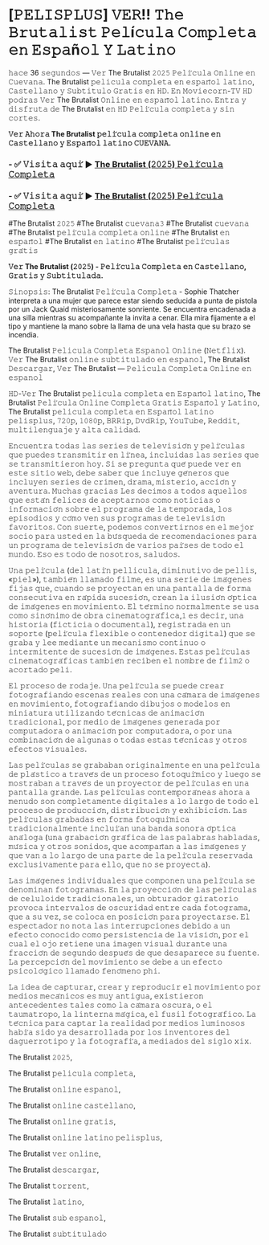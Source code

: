 # [𝙿𝙴𝙻𝙸𝚂𝙿𝙻𝚄𝚂] 𝚅𝙴𝚁!! 𝚃𝚑𝚎 𝙱𝚛𝚞𝚝𝚊𝚕𝚒𝚜𝚝 𝙿𝚎𝚕í𝚌𝚞𝚕𝚊 𝙲𝚘𝚖𝚙𝚕𝚎𝚝𝚊 𝚎𝚗 𝙴𝚜𝚙𝚊ñ𝚘𝚕 𝚈 𝙻𝚊𝚝𝚒𝚗𝚘

𝚑𝚊𝚌𝚎 36 𝚜𝚎𝚐𝚞𝚗𝚍𝚘𝚜 — 𝚅𝚎𝚛 The Brutalist 𝟸𝟶𝟸𝟻 𝙿𝚎𝚕𝚒́𝚌𝚞𝚕𝚊 𝙾𝚗𝚕𝚒𝚗𝚎 𝚎𝚗 𝙲𝚞𝚎𝚟𝚊𝚗𝚊. The Brutalist 𝚙𝚎𝚕𝚒𝚌𝚞𝚕𝚊 𝚌𝚘𝚖𝚙𝚕𝚎𝚝𝚊 𝚎𝚗 𝚎𝚜𝚙𝚊𝚗̃𝚘𝚕 𝚕𝚊𝚝𝚒𝚗𝚘, 𝙲𝚊𝚜𝚝𝚎𝚕𝚕𝚊𝚗𝚘 𝚢 𝚂𝚞𝚋𝚝𝚒𝚝𝚞𝚕𝚘 𝙶𝚛𝚊𝚝𝚒𝚜 𝚎𝚗 𝙷𝙳. 𝙴𝚗 𝙼𝚘𝚟𝚒𝚎𝚌𝚘𝚛𝚗-𝚃𝚅 𝙷𝙳 𝚙𝚘𝚍𝚛𝚊𝚜 𝚅𝚎𝚛 The Brutalist 𝙾𝚗𝚕𝚒𝚗𝚎 𝚎𝚗 𝚎𝚜𝚙𝚊𝚗̃𝚘𝚕 𝚕𝚊𝚝𝚒𝚗𝚘. 𝙴𝚗𝚝𝚛𝚊 𝚢 𝚍𝚒𝚜𝚏𝚛𝚞𝚝𝚊 𝚍𝚎 The Brutalist 𝚎𝚗 𝙷𝙳 𝙿𝚎𝚕𝚒́𝚌𝚞𝚕𝚊 𝚌𝚘𝚖𝚙𝚕𝚎𝚝𝚊 𝚢 𝚜𝚒𝚗 𝚌𝚘𝚛𝚝𝚎𝚜.

**𝚅𝚎𝚛 𝙰𝚑𝚘𝚛𝚊 The Brutalist 𝚙𝚎𝚕𝚒́𝚌𝚞𝚕𝚊 𝚌𝚘𝚖𝚙𝚕𝚎𝚝𝚊 𝚘𝚗𝚕𝚒𝚗𝚎 𝚎𝚗 𝙲𝚊𝚜𝚝𝚎𝚕𝚕𝚊𝚗𝚘 𝚢 𝙴𝚜𝚙𝚊𝚗̃𝚘𝚕 𝚕𝚊𝚝𝚒𝚗𝚘 𝙲𝚄𝙴𝚅𝙰𝙽𝙰.**

### - ✅ 𝚅𝚒𝚜𝚒𝚝𝚊 𝚊𝚚𝚞𝚒́ ▶ [The Brutalist (𝟸𝟶𝟸𝟻) 𝙿𝚎𝚕𝚒́𝚌𝚞𝚕𝚊 𝙲𝚘𝚖𝚙𝚕𝚎𝚝𝚊](https://t.co/WPtU0EE6OE)

### - ✅ 𝚅𝚒𝚜𝚒𝚝𝚊 𝚊𝚚𝚞𝚒́ ▶ [The Brutalist (𝟸𝟶𝟸𝟻) 𝙿𝚎𝚕𝚒́𝚌𝚞𝚕𝚊 𝙲𝚘𝚖𝚙𝚕𝚎𝚝𝚊](https://t.co/WPtU0EE6OE)

#The Brutalist 𝟸𝟶𝟸𝟻 #The Brutalist 𝚌𝚞𝚎𝚟𝚊𝚗𝚊𝟹 #The Brutalist 𝚌𝚞𝚎𝚟𝚊𝚗𝚊 #The Brutalist 𝚙𝚎𝚕𝚒́𝚌𝚞𝚕𝚊 𝚌𝚘𝚖𝚙𝚕𝚎𝚝𝚊 𝚘𝚗𝚕𝚒𝚗𝚎 #The Brutalist 𝚎𝚗 𝚎𝚜𝚙𝚊𝚗̃𝚘𝚕 #The Brutalist 𝚎𝚗 𝚕𝚊𝚝𝚒𝚗𝚘 #The Brutalist 𝚙𝚎𝚕𝚒́𝚌𝚞𝚕𝚊𝚜 𝚐𝚛𝚊́𝚝𝚒𝚜

**𝚅𝚎𝚛 The Brutalist (𝟸𝟶𝟸𝟻) - 𝙿𝚎𝚕𝚒́𝚌𝚞𝚕𝚊 𝙲𝚘𝚖𝚙𝚕𝚎𝚝𝚊 𝚎𝚗 𝙲𝚊𝚜𝚝𝚎𝚕𝚕𝚊𝚗𝚘, 𝙶𝚛𝚊𝚝𝚒𝚜 𝚢 𝚂𝚞𝚋𝚝𝚒𝚝𝚞𝚕𝚊𝚍𝚊.**

𝚂𝚒𝚗𝚘𝚙𝚜𝚒𝚜: The Brutalist 𝙿𝚎𝚕𝚒́𝚌𝚞𝚕𝚊 𝙲𝚘𝚖𝚙𝚕𝚎𝚝𝚊 - Sophie Thatcher interpreta a una mujer que parece estar siendo seducida a punta de pistola por un Jack Quaid misteriosamente sonriente. Se encuentra encadenada a una silla mientras su acompañante la invita a cenar. Ella mira fijamente a el tipo y mantiene la mano sobre la llama de una vela hasta que su brazo se incendia.

The Brutalist 𝙿𝚎𝚕𝚒𝚌𝚞𝚕𝚊 𝙲𝚘𝚖𝚙𝚕𝚎𝚝𝚊 𝙴𝚜𝚙𝚊𝚗𝚘𝚕 𝙾𝚗𝚕𝚒𝚗𝚎 (𝙽𝚎𝚝𝚏𝚕𝚒𝚡). 𝚅𝚎𝚛 The Brutalist 𝚘𝚗𝚕𝚒𝚗𝚎 𝚜𝚞𝚋𝚝𝚒𝚝𝚞𝚕𝚊𝚍𝚘 𝚎𝚗 𝚎𝚜𝚙𝚊𝚗𝚘𝚕, The Brutalist 𝙳𝚎𝚜𝚌𝚊𝚛𝚐𝚊𝚛, 𝚅𝚎𝚛 The Brutalist — 𝙿𝚎𝚕𝚒𝚌𝚞𝚕𝚊 𝙲𝚘𝚖𝚙𝚕𝚎𝚝𝚊 𝙾𝚗𝚕𝚒𝚗𝚎 𝚎𝚗 𝚎𝚜𝚙𝚊𝚗𝚘𝚕

𝙷𝙳-𝚅𝚎𝚛 The Brutalist 𝚙𝚎𝚕𝚒𝚌𝚞𝚕𝚊 𝚌𝚘𝚖𝚙𝚕𝚎𝚝𝚊 𝚎𝚗 𝙴𝚜𝚙𝚊𝚗̃𝚘𝚕 𝚕𝚊𝚝𝚒𝚗𝚘, The Brutalist 𝙿𝚎𝚕𝚒́𝚌𝚞𝚕𝚊 𝙾𝚗𝚕𝚒𝚗𝚎 𝙲𝚘𝚖𝚙𝚕𝚎𝚝𝚊 𝙶𝚛𝚊𝚝𝚒𝚜 𝙴𝚜𝚙𝚊𝚗̃𝚘𝚕 𝚢 𝙻𝚊𝚝𝚒𝚗𝚘, The Brutalist 𝚙𝚎𝚕𝚒𝚌𝚞𝚕𝚊 𝚌𝚘𝚖𝚙𝚕𝚎𝚝𝚊 𝚎𝚗 𝙴𝚜𝚙𝚊𝚗̃𝚘𝚕 𝚕𝚊𝚝𝚒𝚗𝚘 𝚙𝚎𝚕𝚒𝚜𝚙𝚕𝚞𝚜, 𝟽𝟸𝟶𝚙, 𝟷𝟶𝟾𝟶𝚙, 𝙱𝚁𝚁𝚒𝚙, 𝙳𝚟𝚍𝚁𝚒𝚙, 𝚈𝚘𝚞𝚃𝚞𝚋𝚎, 𝚁𝚎𝚍𝚍𝚒𝚝, 𝚖𝚞𝚕𝚝𝚒𝚕𝚎𝚗𝚐𝚞𝚊𝚓𝚎 𝚢 𝚊𝚕𝚝𝚊 𝚌𝚊𝚕𝚒𝚍𝚊𝚍.

𝙴𝚗𝚌𝚞𝚎𝚗𝚝𝚛𝚊 𝚝𝚘𝚍𝚊𝚜 𝚕𝚊𝚜 𝚜𝚎𝚛𝚒𝚎𝚜 𝚍𝚎 𝚝𝚎𝚕𝚎𝚟𝚒𝚜𝚒𝚘́𝚗 𝚢 𝚙𝚎𝚕𝚒́𝚌𝚞𝚕𝚊𝚜 𝚚𝚞𝚎 𝚙𝚞𝚎𝚍𝚎𝚜 𝚝𝚛𝚊𝚗𝚜𝚖𝚒𝚝𝚒𝚛 𝚎𝚗 𝚕𝚒́𝚗𝚎𝚊, 𝚒𝚗𝚌𝚕𝚞𝚒𝚍𝚊𝚜 𝚕𝚊𝚜 𝚜𝚎𝚛𝚒𝚎𝚜 𝚚𝚞𝚎 𝚜𝚎 𝚝𝚛𝚊𝚗𝚜𝚖𝚒𝚝𝚒𝚎𝚛𝚘𝚗 𝚑𝚘𝚢. 𝚂𝚒 𝚜𝚎 𝚙𝚛𝚎𝚐𝚞𝚗𝚝𝚊 𝚚𝚞𝚎́ 𝚙𝚞𝚎𝚍𝚎 𝚟𝚎𝚛 𝚎𝚗 𝚎𝚜𝚝𝚎 𝚜𝚒𝚝𝚒𝚘 𝚠𝚎𝚋, 𝚍𝚎𝚋𝚎 𝚜𝚊𝚋𝚎𝚛 𝚚𝚞𝚎 𝚒𝚗𝚌𝚕𝚞𝚢𝚎 𝚐𝚎́𝚗𝚎𝚛𝚘𝚜 𝚚𝚞𝚎 𝚒𝚗𝚌𝚕𝚞𝚢𝚎𝚗 𝚜𝚎𝚛𝚒𝚎𝚜 𝚍𝚎 𝚌𝚛𝚒𝚖𝚎𝚗, 𝚍𝚛𝚊𝚖𝚊, 𝚖𝚒𝚜𝚝𝚎𝚛𝚒𝚘, 𝚊𝚌𝚌𝚒𝚘́𝚗 𝚢 𝚊𝚟𝚎𝚗𝚝𝚞𝚛𝚊. 𝙼𝚞𝚌𝚑𝚊𝚜 𝚐𝚛𝚊𝚌𝚒𝚊𝚜 𝙻𝚎𝚜 𝚍𝚎𝚌𝚒𝚖𝚘𝚜 𝚊 𝚝𝚘𝚍𝚘𝚜 𝚊𝚚𝚞𝚎𝚕𝚕𝚘𝚜 𝚚𝚞𝚎 𝚎𝚜𝚝𝚊́𝚗 𝚏𝚎𝚕𝚒𝚌𝚎𝚜 𝚍𝚎 𝚊𝚌𝚎𝚙𝚝𝚊𝚛𝚗𝚘𝚜 𝚌𝚘𝚖𝚘 𝚗𝚘𝚝𝚒𝚌𝚒𝚊𝚜 𝚘 𝚒𝚗𝚏𝚘𝚛𝚖𝚊𝚌𝚒𝚘́𝚗 𝚜𝚘𝚋𝚛𝚎 𝚎𝚕 𝚙𝚛𝚘𝚐𝚛𝚊𝚖𝚊 𝚍𝚎 𝚕𝚊 𝚝𝚎𝚖𝚙𝚘𝚛𝚊𝚍𝚊, 𝚕𝚘𝚜 𝚎𝚙𝚒𝚜𝚘𝚍𝚒𝚘𝚜 𝚢 𝚌𝚘́𝚖𝚘 𝚟𝚎𝚗 𝚜𝚞𝚜 𝚙𝚛𝚘𝚐𝚛𝚊𝚖𝚊𝚜 𝚍𝚎 𝚝𝚎𝚕𝚎𝚟𝚒𝚜𝚒𝚘́𝚗 𝚏𝚊𝚟𝚘𝚛𝚒𝚝𝚘𝚜. 𝙲𝚘𝚗 𝚜𝚞𝚎𝚛𝚝𝚎, 𝚙𝚘𝚍𝚎𝚖𝚘𝚜 𝚌𝚘𝚗𝚟𝚎𝚛𝚝𝚒𝚛𝚗𝚘𝚜 𝚎𝚗 𝚎𝚕 𝚖𝚎𝚓𝚘𝚛 𝚜𝚘𝚌𝚒𝚘 𝚙𝚊𝚛𝚊 𝚞𝚜𝚝𝚎𝚍 𝚎𝚗 𝚕𝚊 𝚋𝚞́𝚜𝚚𝚞𝚎𝚍𝚊 𝚍𝚎 𝚛𝚎𝚌𝚘𝚖𝚎𝚗𝚍𝚊𝚌𝚒𝚘𝚗𝚎𝚜 𝚙𝚊𝚛𝚊 𝚞𝚗 𝚙𝚛𝚘𝚐𝚛𝚊𝚖𝚊 𝚍𝚎 𝚝𝚎𝚕𝚎𝚟𝚒𝚜𝚒𝚘́𝚗 𝚍𝚎 𝚟𝚊𝚛𝚒𝚘𝚜 𝚙𝚊𝚒́𝚜𝚎𝚜 𝚍𝚎 𝚝𝚘𝚍𝚘 𝚎𝚕 𝚖𝚞𝚗𝚍𝚘. 𝙴𝚜𝚘 𝚎𝚜 𝚝𝚘𝚍𝚘 𝚍𝚎 𝚗𝚘𝚜𝚘𝚝𝚛𝚘𝚜, 𝚜𝚊𝚕𝚞𝚍𝚘𝚜.

𝚄𝚗𝚊 𝚙𝚎𝚕𝚒́𝚌𝚞𝚕𝚊 (𝚍𝚎𝚕 𝚕𝚊𝚝𝚒́𝚗 𝚙𝚎𝚕𝚕𝚒𝚌𝚞𝚕𝚊, 𝚍𝚒𝚖𝚒𝚗𝚞𝚝𝚒𝚟𝚘 𝚍𝚎 𝚙𝚎𝚕𝚕𝚒𝚜, «𝚙𝚒𝚎𝚕»), 𝚝𝚊𝚖𝚋𝚒𝚎́𝚗 𝚕𝚕𝚊𝚖𝚊𝚍𝚘 𝚏𝚒𝚕𝚖𝚎, 𝚎𝚜 𝚞𝚗𝚊 𝚜𝚎𝚛𝚒𝚎 𝚍𝚎 𝚒𝚖𝚊́𝚐𝚎𝚗𝚎𝚜 𝚏𝚒𝚓𝚊𝚜 𝚚𝚞𝚎, 𝚌𝚞𝚊𝚗𝚍𝚘 𝚜𝚎 𝚙𝚛𝚘𝚢𝚎𝚌𝚝𝚊𝚗 𝚎𝚗 𝚞𝚗𝚊 𝚙𝚊𝚗𝚝𝚊𝚕𝚕𝚊 𝚍𝚎 𝚏𝚘𝚛𝚖𝚊 𝚌𝚘𝚗𝚜𝚎𝚌𝚞𝚝𝚒𝚟𝚊 𝚎𝚗 𝚛𝚊́𝚙𝚒𝚍𝚊 𝚜𝚞𝚌𝚎𝚜𝚒𝚘́𝚗, 𝚌𝚛𝚎𝚊𝚗 𝚕𝚊 𝚒𝚕𝚞𝚜𝚒𝚘́𝚗 𝚘́𝚙𝚝𝚒𝚌𝚊 𝚍𝚎 𝚒𝚖𝚊́𝚐𝚎𝚗𝚎𝚜 𝚎𝚗 𝚖𝚘𝚟𝚒𝚖𝚒𝚎𝚗𝚝𝚘. 𝙴𝚕 𝚝𝚎́𝚛𝚖𝚒𝚗𝚘 𝚗𝚘𝚛𝚖𝚊𝚕𝚖𝚎𝚗𝚝𝚎 𝚜𝚎 𝚞𝚜𝚊 𝚌𝚘𝚖𝚘 𝚜𝚒𝚗𝚘́𝚗𝚒𝚖𝚘 𝚍𝚎 𝚘𝚋𝚛𝚊 𝚌𝚒𝚗𝚎𝚖𝚊𝚝𝚘𝚐𝚛𝚊́𝚏𝚒𝚌𝚊,𝟷​ 𝚎𝚜 𝚍𝚎𝚌𝚒𝚛, 𝚞𝚗𝚊 𝚑𝚒𝚜𝚝𝚘𝚛𝚒𝚊 (𝚏𝚒𝚌𝚝𝚒𝚌𝚒𝚊 𝚘 𝚍𝚘𝚌𝚞𝚖𝚎𝚗𝚝𝚊𝚕), 𝚛𝚎𝚐𝚒𝚜𝚝𝚛𝚊𝚍𝚊 𝚎𝚗 𝚞𝚗 𝚜𝚘𝚙𝚘𝚛𝚝𝚎 (𝚙𝚎𝚕𝚒́𝚌𝚞𝚕𝚊 𝚏𝚕𝚎𝚡𝚒𝚋𝚕𝚎 𝚘 𝚌𝚘𝚗𝚝𝚎𝚗𝚎𝚍𝚘𝚛 𝚍𝚒𝚐𝚒𝚝𝚊𝚕) 𝚚𝚞𝚎 𝚜𝚎 𝚐𝚛𝚊𝚋𝚊 𝚢 𝚕𝚎𝚎 𝚖𝚎𝚍𝚒𝚊𝚗𝚝𝚎 𝚞𝚗 𝚖𝚎𝚌𝚊𝚗𝚒𝚜𝚖𝚘 𝚌𝚘𝚗𝚝𝚒𝚗𝚞𝚘 𝚘 𝚒𝚗𝚝𝚎𝚛𝚖𝚒𝚝𝚎𝚗𝚝𝚎 𝚍𝚎 𝚜𝚞𝚌𝚎𝚜𝚒𝚘́𝚗 𝚍𝚎 𝚒𝚖𝚊́𝚐𝚎𝚗𝚎𝚜. 𝙴𝚜𝚝𝚊𝚜 𝚙𝚎𝚕𝚒́𝚌𝚞𝚕𝚊𝚜 𝚌𝚒𝚗𝚎𝚖𝚊𝚝𝚘𝚐𝚛𝚊́𝚏𝚒𝚌𝚊𝚜 𝚝𝚊𝚖𝚋𝚒𝚎́𝚗 𝚛𝚎𝚌𝚒𝚋𝚎𝚗 𝚎𝚕 𝚗𝚘𝚖𝚋𝚛𝚎 𝚍𝚎 𝚏𝚒𝚕𝚖𝟸​ 𝚘 𝚊𝚌𝚘𝚛𝚝𝚊𝚍𝚘 𝚙𝚎𝚕𝚒.

𝙴𝚕 𝚙𝚛𝚘𝚌𝚎𝚜𝚘 𝚍𝚎 𝚛𝚘𝚍𝚊𝚓𝚎. 𝚄𝚗𝚊 𝚙𝚎𝚕𝚒́𝚌𝚞𝚕𝚊 𝚜𝚎 𝚙𝚞𝚎𝚍𝚎 𝚌𝚛𝚎𝚊𝚛 𝚏𝚘𝚝𝚘𝚐𝚛𝚊𝚏𝚒𝚊𝚗𝚍𝚘 𝚎𝚜𝚌𝚎𝚗𝚊𝚜 𝚛𝚎𝚊𝚕𝚎𝚜 𝚌𝚘𝚗 𝚞𝚗𝚊 𝚌𝚊́𝚖𝚊𝚛𝚊 𝚍𝚎 𝚒𝚖𝚊́𝚐𝚎𝚗𝚎𝚜 𝚎𝚗 𝚖𝚘𝚟𝚒𝚖𝚒𝚎𝚗𝚝𝚘, 𝚏𝚘𝚝𝚘𝚐𝚛𝚊𝚏𝚒𝚊𝚗𝚍𝚘 𝚍𝚒𝚋𝚞𝚓𝚘𝚜 𝚘 𝚖𝚘𝚍𝚎𝚕𝚘𝚜 𝚎𝚗 𝚖𝚒𝚗𝚒𝚊𝚝𝚞𝚛𝚊 𝚞𝚝𝚒𝚕𝚒𝚣𝚊𝚗𝚍𝚘 𝚝𝚎́𝚌𝚗𝚒𝚌𝚊𝚜 𝚍𝚎 𝚊𝚗𝚒𝚖𝚊𝚌𝚒𝚘́𝚗 𝚝𝚛𝚊𝚍𝚒𝚌𝚒𝚘𝚗𝚊𝚕, 𝚙𝚘𝚛 𝚖𝚎𝚍𝚒𝚘 𝚍𝚎 𝚒𝚖𝚊́𝚐𝚎𝚗𝚎𝚜 𝚐𝚎𝚗𝚎𝚛𝚊𝚍𝚊 𝚙𝚘𝚛 𝚌𝚘𝚖𝚙𝚞𝚝𝚊𝚍𝚘𝚛𝚊 𝚘 𝚊𝚗𝚒𝚖𝚊𝚌𝚒𝚘́𝚗 𝚙𝚘𝚛 𝚌𝚘𝚖𝚙𝚞𝚝𝚊𝚍𝚘𝚛𝚊, 𝚘 𝚙𝚘𝚛 𝚞𝚗𝚊 𝚌𝚘𝚖𝚋𝚒𝚗𝚊𝚌𝚒𝚘́𝚗 𝚍𝚎 𝚊𝚕𝚐𝚞𝚗𝚊𝚜 𝚘 𝚝𝚘𝚍𝚊𝚜 𝚎𝚜𝚝𝚊𝚜 𝚝𝚎́𝚌𝚗𝚒𝚌𝚊𝚜 𝚢 𝚘𝚝𝚛𝚘𝚜 𝚎𝚏𝚎𝚌𝚝𝚘𝚜 𝚟𝚒𝚜𝚞𝚊𝚕𝚎𝚜.

𝙻𝚊𝚜 𝚙𝚎𝚕𝚒́𝚌𝚞𝚕𝚊𝚜 𝚜𝚎 𝚐𝚛𝚊𝚋𝚊𝚋𝚊𝚗 𝚘𝚛𝚒𝚐𝚒𝚗𝚊𝚕𝚖𝚎𝚗𝚝𝚎 𝚎𝚗 𝚞𝚗𝚊 𝚙𝚎𝚕𝚒́𝚌𝚞𝚕𝚊 𝚍𝚎 𝚙𝚕𝚊́𝚜𝚝𝚒𝚌𝚘 𝚊 𝚝𝚛𝚊𝚟𝚎́𝚜 𝚍𝚎 𝚞𝚗 𝚙𝚛𝚘𝚌𝚎𝚜𝚘 𝚏𝚘𝚝𝚘𝚚𝚞𝚒́𝚖𝚒𝚌𝚘 𝚢 𝚕𝚞𝚎𝚐𝚘 𝚜𝚎 𝚖𝚘𝚜𝚝𝚛𝚊𝚋𝚊𝚗 𝚊 𝚝𝚛𝚊𝚟𝚎́𝚜 𝚍𝚎 𝚞𝚗 𝚙𝚛𝚘𝚢𝚎𝚌𝚝𝚘𝚛 𝚍𝚎 𝚙𝚎𝚕𝚒́𝚌𝚞𝚕𝚊𝚜 𝚎𝚗 𝚞𝚗𝚊 𝚙𝚊𝚗𝚝𝚊𝚕𝚕𝚊 𝚐𝚛𝚊𝚗𝚍𝚎. 𝙻𝚊𝚜 𝚙𝚎𝚕𝚒́𝚌𝚞𝚕𝚊𝚜 𝚌𝚘𝚗𝚝𝚎𝚖𝚙𝚘𝚛𝚊́𝚗𝚎𝚊𝚜 𝚊𝚑𝚘𝚛𝚊 𝚊 𝚖𝚎𝚗𝚞𝚍𝚘 𝚜𝚘𝚗 𝚌𝚘𝚖𝚙𝚕𝚎𝚝𝚊𝚖𝚎𝚗𝚝𝚎 𝚍𝚒𝚐𝚒𝚝𝚊𝚕𝚎𝚜 𝚊 𝚕𝚘 𝚕𝚊𝚛𝚐𝚘 𝚍𝚎 𝚝𝚘𝚍𝚘 𝚎𝚕 𝚙𝚛𝚘𝚌𝚎𝚜𝚘 𝚍𝚎 𝚙𝚛𝚘𝚍𝚞𝚌𝚌𝚒𝚘́𝚗, 𝚍𝚒𝚜𝚝𝚛𝚒𝚋𝚞𝚌𝚒𝚘́𝚗 𝚢 𝚎𝚡𝚑𝚒𝚋𝚒𝚌𝚒𝚘́𝚗. 𝙻𝚊𝚜 𝚙𝚎𝚕𝚒́𝚌𝚞𝚕𝚊𝚜 𝚐𝚛𝚊𝚋𝚊𝚍𝚊𝚜 𝚎𝚗 𝚏𝚘𝚛𝚖𝚊 𝚏𝚘𝚝𝚘𝚚𝚞𝚒́𝚖𝚒𝚌𝚊 𝚝𝚛𝚊𝚍𝚒𝚌𝚒𝚘𝚗𝚊𝚕𝚖𝚎𝚗𝚝𝚎 𝚒𝚗𝚌𝚕𝚞𝚒́𝚊𝚗 𝚞𝚗𝚊 𝚋𝚊𝚗𝚍𝚊 𝚜𝚘𝚗𝚘𝚛𝚊 𝚘́𝚙𝚝𝚒𝚌𝚊 𝚊𝚗𝚊́𝚕𝚘𝚐𝚊 (𝚞𝚗𝚊 𝚐𝚛𝚊𝚋𝚊𝚌𝚒𝚘́𝚗 𝚐𝚛𝚊́𝚏𝚒𝚌𝚊 𝚍𝚎 𝚕𝚊𝚜 𝚙𝚊𝚕𝚊𝚋𝚛𝚊𝚜 𝚑𝚊𝚋𝚕𝚊𝚍𝚊𝚜, 𝚖𝚞́𝚜𝚒𝚌𝚊 𝚢 𝚘𝚝𝚛𝚘𝚜 𝚜𝚘𝚗𝚒𝚍𝚘𝚜, 𝚚𝚞𝚎 𝚊𝚌𝚘𝚖𝚙𝚊𝚗̃𝚊𝚗 𝚊 𝚕𝚊𝚜 𝚒𝚖𝚊́𝚐𝚎𝚗𝚎𝚜 𝚢 𝚚𝚞𝚎 𝚟𝚊𝚗 𝚊 𝚕𝚘 𝚕𝚊𝚛𝚐𝚘 𝚍𝚎 𝚞𝚗𝚊 𝚙𝚊𝚛𝚝𝚎 𝚍𝚎 𝚕𝚊 𝚙𝚎𝚕𝚒́𝚌𝚞𝚕𝚊 𝚛𝚎𝚜𝚎𝚛𝚟𝚊𝚍𝚊 𝚎𝚡𝚌𝚕𝚞𝚜𝚒𝚟𝚊𝚖𝚎𝚗𝚝𝚎 𝚙𝚊𝚛𝚊 𝚎𝚕𝚕𝚘, 𝚚𝚞𝚎 𝚗𝚘 𝚜𝚎 𝚙𝚛𝚘𝚢𝚎𝚌𝚝𝚊).

𝙻𝚊𝚜 𝚒𝚖𝚊́𝚐𝚎𝚗𝚎𝚜 𝚒𝚗𝚍𝚒𝚟𝚒𝚍𝚞𝚊𝚕𝚎𝚜 𝚚𝚞𝚎 𝚌𝚘𝚖𝚙𝚘𝚗𝚎𝚗 𝚞𝚗𝚊 𝚙𝚎𝚕𝚒́𝚌𝚞𝚕𝚊 𝚜𝚎 𝚍𝚎𝚗𝚘𝚖𝚒𝚗𝚊𝚗 𝚏𝚘𝚝𝚘𝚐𝚛𝚊𝚖𝚊𝚜. 𝙴𝚗 𝚕𝚊 𝚙𝚛𝚘𝚢𝚎𝚌𝚌𝚒𝚘́𝚗 𝚍𝚎 𝚕𝚊𝚜 𝚙𝚎𝚕𝚒́𝚌𝚞𝚕𝚊𝚜 𝚍𝚎 𝚌𝚎𝚕𝚞𝚕𝚘𝚒𝚍𝚎 𝚝𝚛𝚊𝚍𝚒𝚌𝚒𝚘𝚗𝚊𝚕𝚎𝚜, 𝚞𝚗 𝚘𝚋𝚝𝚞𝚛𝚊𝚍𝚘𝚛 𝚐𝚒𝚛𝚊𝚝𝚘𝚛𝚒𝚘 𝚙𝚛𝚘𝚟𝚘𝚌𝚊 𝚒𝚗𝚝𝚎𝚛𝚟𝚊𝚕𝚘𝚜 𝚍𝚎 𝚘𝚜𝚌𝚞𝚛𝚒𝚍𝚊𝚍 𝚎𝚗𝚝𝚛𝚎 𝚌𝚊𝚍𝚊 𝚏𝚘𝚝𝚘𝚐𝚛𝚊𝚖𝚊, 𝚚𝚞𝚎 𝚊 𝚜𝚞 𝚟𝚎𝚣, 𝚜𝚎 𝚌𝚘𝚕𝚘𝚌𝚊 𝚎𝚗 𝚙𝚘𝚜𝚒𝚌𝚒𝚘́𝚗 𝚙𝚊𝚛𝚊 𝚙𝚛𝚘𝚢𝚎𝚌𝚝𝚊𝚛𝚜𝚎. 𝙴𝚕 𝚎𝚜𝚙𝚎𝚌𝚝𝚊𝚍𝚘𝚛 𝚗𝚘 𝚗𝚘𝚝𝚊 𝚕𝚊𝚜 𝚒𝚗𝚝𝚎𝚛𝚛𝚞𝚙𝚌𝚒𝚘𝚗𝚎𝚜 𝚍𝚎𝚋𝚒𝚍𝚘 𝚊 𝚞𝚗 𝚎𝚏𝚎𝚌𝚝𝚘 𝚌𝚘𝚗𝚘𝚌𝚒𝚍𝚘 𝚌𝚘𝚖𝚘 𝚙𝚎𝚛𝚜𝚒𝚜𝚝𝚎𝚗𝚌𝚒𝚊 𝚍𝚎 𝚕𝚊 𝚟𝚒𝚜𝚒𝚘́𝚗, 𝚙𝚘𝚛 𝚎𝚕 𝚌𝚞𝚊𝚕 𝚎𝚕 𝚘𝚓𝚘 𝚛𝚎𝚝𝚒𝚎𝚗𝚎 𝚞𝚗𝚊 𝚒𝚖𝚊𝚐𝚎𝚗 𝚟𝚒𝚜𝚞𝚊𝚕 𝚍𝚞𝚛𝚊𝚗𝚝𝚎 𝚞𝚗𝚊 𝚏𝚛𝚊𝚌𝚌𝚒𝚘́𝚗 𝚍𝚎 𝚜𝚎𝚐𝚞𝚗𝚍𝚘 𝚍𝚎𝚜𝚙𝚞𝚎́𝚜 𝚍𝚎 𝚚𝚞𝚎 𝚍𝚎𝚜𝚊𝚙𝚊𝚛𝚎𝚌𝚎 𝚜𝚞 𝚏𝚞𝚎𝚗𝚝𝚎. 𝙻𝚊 𝚙𝚎𝚛𝚌𝚎𝚙𝚌𝚒𝚘́𝚗 𝚍𝚎𝚕 𝚖𝚘𝚟𝚒𝚖𝚒𝚎𝚗𝚝𝚘 𝚜𝚎 𝚍𝚎𝚋𝚎 𝚊 𝚞𝚗 𝚎𝚏𝚎𝚌𝚝𝚘 𝚙𝚜𝚒𝚌𝚘𝚕𝚘́𝚐𝚒𝚌𝚘 𝚕𝚕𝚊𝚖𝚊𝚍𝚘 𝚏𝚎𝚗𝚘́𝚖𝚎𝚗𝚘 𝚙𝚑𝚒.

𝙻𝚊 𝚒𝚍𝚎𝚊 𝚍𝚎 𝚌𝚊𝚙𝚝𝚞𝚛𝚊𝚛, 𝚌𝚛𝚎𝚊𝚛 𝚢 𝚛𝚎𝚙𝚛𝚘𝚍𝚞𝚌𝚒𝚛 𝚎𝚕 𝚖𝚘𝚟𝚒𝚖𝚒𝚎𝚗𝚝𝚘 𝚙𝚘𝚛 𝚖𝚎𝚍𝚒𝚘𝚜 𝚖𝚎𝚌𝚊́𝚗𝚒𝚌𝚘𝚜 𝚎𝚜 𝚖𝚞𝚢 𝚊𝚗𝚝𝚒𝚐𝚞𝚊, 𝚎𝚡𝚒𝚜𝚝𝚒𝚎𝚛𝚘𝚗 𝚊𝚗𝚝𝚎𝚌𝚎𝚍𝚎𝚗𝚝𝚎𝚜 𝚝𝚊𝚕𝚎𝚜 𝚌𝚘𝚖𝚘 𝚕𝚊 𝚌𝚊́𝚖𝚊𝚛𝚊 𝚘𝚜𝚌𝚞𝚛𝚊, 𝚘 𝚎𝚕 𝚝𝚊𝚞𝚖𝚊𝚝𝚛𝚘𝚙𝚘, 𝚕𝚊 𝚕𝚒𝚗𝚝𝚎𝚛𝚗𝚊 𝚖𝚊́𝚐𝚒𝚌𝚊, 𝚎𝚕 𝚏𝚞𝚜𝚒𝚕 𝚏𝚘𝚝𝚘𝚐𝚛𝚊́𝚏𝚒𝚌𝚘. 𝙻𝚊 𝚝𝚎́𝚌𝚗𝚒𝚌𝚊 𝚙𝚊𝚛𝚊 𝚌𝚊𝚙𝚝𝚊𝚛 𝚕𝚊 𝚛𝚎𝚊𝚕𝚒𝚍𝚊𝚍 𝚙𝚘𝚛 𝚖𝚎𝚍𝚒𝚘𝚜 𝚕𝚞𝚖𝚒𝚗𝚘𝚜𝚘𝚜 𝚑𝚊𝚋𝚒́𝚊 𝚜𝚒𝚍𝚘 𝚢𝚊 𝚍𝚎𝚜𝚊𝚛𝚛𝚘𝚕𝚕𝚊𝚍𝚊 𝚙𝚘𝚛 𝚕𝚘𝚜 𝚒𝚗𝚟𝚎𝚗𝚝𝚘𝚛𝚎𝚜 𝚍𝚎𝚕 𝚍𝚊𝚐𝚞𝚎𝚛𝚛𝚘𝚝𝚒𝚙𝚘 𝚢 𝚕𝚊 𝚏𝚘𝚝𝚘𝚐𝚛𝚊𝚏𝚒́𝚊, 𝚊 𝚖𝚎𝚍𝚒𝚊𝚍𝚘𝚜 𝚍𝚎𝚕 𝚜𝚒𝚐𝚕𝚘 𝚡𝚒𝚡.

The Brutalist 𝟸𝟶𝟸𝟻,

The Brutalist 𝚙𝚎𝚕𝚒𝚌𝚞𝚕𝚊 𝚌𝚘𝚖𝚙𝚕𝚎𝚝𝚊,

The Brutalist 𝚘𝚗𝚕𝚒𝚗𝚎 𝚎𝚜𝚙𝚊𝚗𝚘𝚕,

The Brutalist 𝚘𝚗𝚕𝚒𝚗𝚎 𝚌𝚊𝚜𝚝𝚎𝚕𝚕𝚊𝚗𝚘,

The Brutalist 𝚘𝚗𝚕𝚒𝚗𝚎 𝚐𝚛𝚊𝚝𝚒𝚜,

The Brutalist 𝚘𝚗𝚕𝚒𝚗𝚎 𝚕𝚊𝚝𝚒𝚗𝚘 𝚙𝚎𝚕𝚒𝚜𝚙𝚕𝚞𝚜,

The Brutalist 𝚟𝚎𝚛 𝚘𝚗𝚕𝚒𝚗𝚎,

The Brutalist 𝚍𝚎𝚜𝚌𝚊𝚛𝚐𝚊𝚛,

The Brutalist 𝚝𝚘𝚛𝚛𝚎𝚗𝚝,

The Brutalist 𝚕𝚊𝚝𝚒𝚗𝚘,

The Brutalist 𝚜𝚞𝚋 𝚎𝚜𝚙𝚊𝚗𝚘𝚕,

The Brutalist 𝚜𝚞𝚋𝚝𝚒𝚝𝚞𝚕𝚊𝚍𝚘
